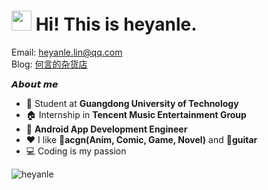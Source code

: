 # <img src="https://cdn.jsdelivr.net/gh/dmego/images/img/Hi.gif" height="32" /> Hi! This is heyanle.

Email: <a href="mailto:heyanle.lin@qq.com">heyanle.lin@qq.com</a>  
Blog: <a href="https://heyanle.com">何言的杂货店</a>

**𝘼𝙗𝙤𝙪𝙩 𝙢𝙚**

- 🏫 Student at **Guangdong University of Technology**
- 🏠 Internship in **Tencent Music Entertainment Group**
-  📱 **Android App Development Engineer**
- ❤️ I like 🧩**acgn(Anim, Comic, Game, Novel)** and 🎸**guitar**
- 💻 Coding is my passion

<img src="https://github-readme-stats.vercel.app/api?username=heyanLE&show_icons=true&theme=dark" alt="heyanle" />
